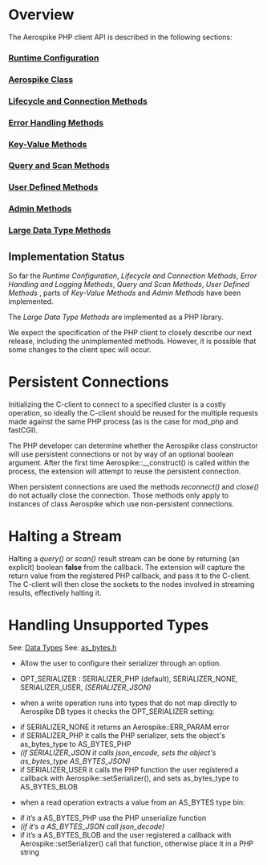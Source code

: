 
# Overview

The Aerospike PHP client API is described in the following sections:

### [Runtime Configuration](aerospike_config.md)
### [Aerospike Class](aerospike.md)
### [Lifecycle and Connection Methods](apiref_connection.md)
### [Error Handling Methods](apiref_error.md)
### [Key-Value Methods](apiref_kv.md)
### [Query and Scan Methods](apiref_streams.md)
### [User Defined Methods](apiref_udf.md)
### [Admin Methods](apiref_admin.md)
### [Large Data Type Methods](aerospike_ldt.md)

## Implementation Status
So far the *Runtime Configuration*, *Lifecycle and Connection Methods*, *Error*
*Handling and Logging Methods*, *Query and Scan Methods*, *User Defined Methods*
, parts of *Key-Value Methods* and *Admin Methods* have been implemented.

The *Large Data Type Methods* are implemented as a PHP library.

We expect the specification of the PHP client to closely describe our next
release, including the unimplemented methods.  However, it is possible that
some changes to the client spec will occur.

# Persistent Connections

Initializing the C-client to connect to a specified cluster is a costly operation, so ideally the C-client should be reused for the multiple requests made against the same PHP process (as is the case for mod_php and fastCGI).

The PHP developer can determine whether the Aerospike class constructor will use persistent connections or not by way of an optional boolean argument.  After the first time Aerospike::__construct() is called within the process, the extension will attempt to reuse the persistent connection.

When persistent connections are used the methods _reconnect()_ and _close()_ do not actually close the connection.  Those methods only apply to instances of class Aerospike which use non-persistent connections.

# Halting a Stream

Halting a _query()_ or _scan()_ result stream can be done by returning (an explicit) boolean **false** from the callback.  The extension will capture the return value from the registered PHP callback, and pass it to the C-client.  The C-client will then close the sockets to the nodes involved in streaming results, effectively halting it.

# Handling Unsupported Types

See: [Data Types](http://www.aerospike.com/docs/guide/data-types.html)
See: [as_bytes.h](https://github.com/aerospike/aerospike-common/blob/master/src/include/aerospike/as_bytes.h)
* Allow the user to configure their serializer through an option.
 - OPT\_SERIALIZER : SERIALIZER\_PHP (default), SERIALIZER\_NONE, SERIALIZER\_USER, *(SERIALIZER\_JSON)*
* when a write operation runs into types that do not map directly to Aerospike DB types it checks the OPT\_SERIALIZER setting:
 - if SERIALIZER\_NONE it returns an Aerospike::ERR\_PARAM error
 - if SERIALIZER\_PHP it calls the PHP serializer, sets the object's as\_bytes\_type to AS\_BYTES_PHP
 - *(if SERIALIZER\_JSON it calls json\_encode, sets the object's as\_bytes\_type AS\_BYTES_JSON)*
 - if SERIALIZER\_USER it calls the PHP function the user registered a callback with Aerospike::setSerializer(), and sets as\_bytes\_type to AS\_BYTES\_BLOB
* when a read operation extracts a value from an AS\_BYTES type bin:
 - if it’s a AS\_BYTES\_PHP use the PHP unserialize function
 - *(if it’s a AS\_BYTES\_JSON call json_decode)*
 - if it’s a AS\_BYTES\_BLOB and the user registered a callback with Aerospike::setSerializer() call that function, otherwise place it in a PHP string

